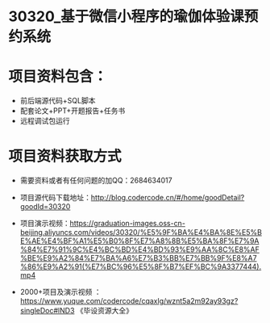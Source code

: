  # 30320_基于微信小程序的瑜伽体验课预约系统
 
 # 项目资料包含：
 * 前后端源代码+SQL脚本
 * 配套论文+PPT+开题报告+任务书
 * 远程调试包运行

 # 项目资料获取方式
 * 需要资料或者有任何问题的加QQ：2684634017
 * 项目源代码下载地址：http://blog.codercode.cn/#/home/goodDetail?goodId=30320
 
 
 * 项目演示视频：https://graduation-images.oss-cn-beijing.aliyuncs.com/videos/30320/%E5%9F%BA%E4%BA%8E%E5%BE%AE%E4%BF%A1%E5%B0%8F%E7%A8%8B%E5%BA%8F%E7%9A%84%E7%91%9C%E4%BC%BD%E4%BD%93%E9%AA%8C%E8%AF%BE%E9%A2%84%E7%BA%A6%E7%B3%BB%E7%BB%9F%E8%A7%86%E9%A2%91(%E7%BC%96%E5%8F%B7%EF%BC%9A3377444).mp4
 

 * 2000+项目及演示视频 ：https://www.yuque.com/codercode/cqaxlg/wznt5a2m92ay93gz?singleDoc#lND3 《毕设资源大全》
   
